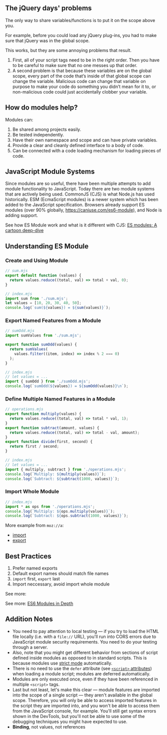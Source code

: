 ## The jQuery days' problems

The only way to share variables/functions is to put it on the scope above you.

For example, before you could load any jQuery plug-ins, you had to make sure that jQuery was in the global scope.

This works, but they are some annoying problems that result.

1. First, all of your script tags need to be in the right order. Then you have to be careful to make sure that no one messes up that order.
2. A second problem is that because these variables are on the global scope, every part of the code that’s inside of that global scope can change the variable. Malicious code can change that variable on purpose to make your code do something you didn’t mean for it to, or non-malicious code could just accidentally clobber your variable.

## How do modules help?

Modules can:

1.  Be shared among projects easily.
2.  Be tested independently.
3.  Have their own namespace and scope and can have private variables.
4.  Provide a clear and cleanly defined interface to a body of code.
5.  Can be connected with a code loading mechanism for loading pieces of code.

## JavaScript Module Systems

Since modules are so useful, there have been multiple attempts to add module functionality to JavaScript. Today there are two module systems that are actively being used. CommonJS (CJS) is what Node.js has used historically. ESM (EcmaScript modules) is a newer system which has been added to the JavaScript specification. Browsers already support ES modules (over 90% globally, https://caniuse.com/es6-module), and Node is adding support.

See how ES Module work and what is it different with CJS: [ES modules: A cartoon deep-dive](https://hacks.mozilla.org/2018/03/es-modules-a-cartoon-deep-dive/)

## Understanding ES Module

### Create and Using Module

```js
// sum.mjs
export default function (values) {
  return values.reduce((total, val) => total + val, 0);
}

// index.mjs
import sum from './sum.mjs';
let values = [10, 20, 30, 40, 50];
console.log(`sum(${values}) = ${sum(values)}`);
```

### Export Named Features from a Module

```js
// sumOdd.mjs
import sumValues from './sum.mjs';

export function sumOdd(values) {
  return sumValues(
    values.filter((item, index) => index % 2 === 0)
  );
}

// index.mjs
// let values = ...
import { sumOdd } from './sumOdd.mjs';
console.log(`sumOdd(${values}) = ${sumOdd(values)}\n`);
```

### Define Multiple Named Features in a Module

```js
// operations.mjs
export function multiply(values) {
  return values.reduce((total, val) => total * val, 1);
}
export function subtract(amount, values) {
  return values.reduce((total, val) => total - val, amount);
}
export function divide(first, second) {
  return first / second;
}

// index.mjs
// let values = ...
import { multiply, subtract } from './operations.mjs';
console.log(`Multiply: ${multiply(values)}`);
console.log(`Subtract: ${subtract(1000, values)}`);
```

### Import Whole Module

```js
// index.mjs
import * as ops from './operations.mjs';
console.log(`Multiply: ${ops.multiply(values)}`);
console.log(`Subtract: ${ops.subtract(1000, values)}`);
```

More example from `moz://a`:

- [import](https://developer.mozilla.org/en-US/docs/Web/JavaScript/Reference/Statements/import)
- [export](https://developer.mozilla.org/en-US/docs/Web/JavaScript/Reference/Statements/export)

## Best Practices

1. Prefer named exports
2. Default export names should match file names
3. `import` first, `export` last
4. Import neccessary, avoid import whole module

See more:

See more: [ES6 Modules in Depth](https://ponyfoo.com/articles/es6-modules-in-depth)

## Addition Notes

- You need to pay attention to local testing — if you try to load the HTML file locally (i.e. with a `file://` URL), you'll run into CORS errors due to JavaScript module security requirements. You need to do your testing through a server.
- Also, note that you might get different behavior from sections of script defined inside modules as opposed to in standard scripts. This is because modules use [strict mode](https://developer.mozilla.org/en-US/docs/Web/JavaScript/Reference/Strict_mode) automatically.
- There is no need to use the `defer` attribute (see [`<script>` attributes](https://developer.mozilla.org/en-US/docs/Web/HTML/Element/script#Attributes 'The HTML `<script>` element is used to embed or reference executable code; this is typically used to embed or refer to JavaScript code.')) when loading a module script; modules are deferred automatically.
- Modules are only executed once, even if they have been referenced in multiple `<script>` tags.
- Last but not least, let's make this clear — module features are imported into the scope of a single script — they aren't available in the global scope. Therefore, you will only be able to access imported features in the script they are imported into, and you won't be able to access them from the JavaScript console, for example. You'll still get syntax errors shown in the DevTools, but you'll not be able to use some of the debugging techniques you might have expected to use.
- **Binding**, not values, not references
